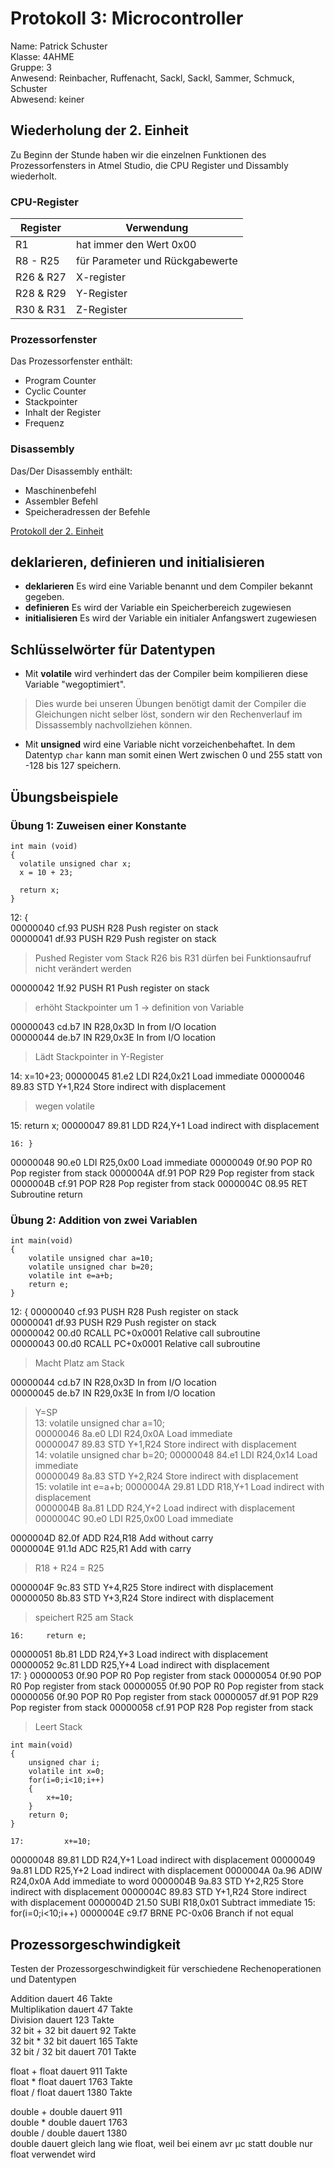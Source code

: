 # Protokoll 3: Microcontroller
Name: Patrick Schuster  
Klasse: 4AHME  
Gruppe: 3    
Anwesend: Reinbacher, Ruffenacht, Sackl, Sackl, Sammer, Schmuck, Schuster  
Abwesend: keiner

## Wiederholung der 2. Einheit
Zu Beginn der Stunde haben wir die einzelnen Funktionen des Prozessorfensters in Atmel Studio, die CPU Register und Dissambly wiederholt.  
### CPU-Register
Register | Verwendung
--- | ---
R1 | hat immer den Wert 0x00  
R8 - R25 | für Parameter und Rückgabewerte  
R26 & R27 | X-register  
R28 & R29 | Y-Register  
R30 & R31 | Z-Register  

### Prozessorfenster
Das Prozessorfenster enthält:  
* Program Counter
* Cyclic Counter
* Stackpointer
* Inhalt der Register
* Frequenz
### Disassembly
Das/Der Disassembly enthält:
* Maschinenbefehl 
* Assembler Befehl
* Speicheradressen der Befehle 

[Protokoll der 2. Einheit](https://github.com/HTLMechatronics/m14-la1-sx/blob/suspam14/suspam14/Protokoll2.md)

## deklarieren, definieren und initialisieren
* **deklarieren** Es wird eine Variable benannt und dem Compiler bekannt gegeben.
* **definieren** Es wird der Variable ein Speicherbereich zugewiesen
* **initialisieren** Es wird der Variable ein initialer Anfangswert zugewiesen

## Schlüsselwörter für Datentypen
* Mit **volatile**  wird verhindert das der Compiler beim kompilieren diese Variable "wegoptimiert". 
> Dies wurde bei unseren Übungen benötigt damit der Compiler die Gleichungen nicht selber löst, sondern wir den Rechenverlauf im Dissassembly nachvollziehen können. 
* Mit **unsigned** wird eine Variable nicht vorzeichenbehaftet. In dem Datentyp ``` char ``` kann man somit einen Wert zwischen 0 und 255 statt von -128 bis 127 speichern.

## Übungsbeispiele

### Übung 1: Zuweisen einer Konstante

```
int main (void)  
{  
  volatile unsigned char x;   
  x = 10 + 23; 
  
  return x;  
} 
```

12: {  
00000040 cf.93                PUSH R28		Push register on stack  
00000041 df.93                PUSH R29		Push register on stack   
>Pushed Register vom Stack
>R26 bis R31 dürfen bei Funktionsaufruf nicht verändert werden  

00000042 1f.92                PUSH R1		Push register on stack  
>erhöht Stackpointer um 1 -> definition von Variable  

00000043 cd.b7                IN R28,0x3D		In from I/O location  
00000044 de.b7                IN R29,0x3E		In from I/O location  
>Lädt Stackpointer in Y-Register

14: 	x=10+23;
00000045 81.e2                LDI R24,0x21		Load immediate 
00000046 89.83                STD Y+1,R24		Store indirect with displacement 
>wegen volatile  

15: 	return x;
00000047 89.81                LDD R24,Y+1		Load indirect with displacement 

    16: }
00000048 90.e0                LDI R25,0x00		Load immediate 
00000049 0f.90                POP R0		Pop register from stack 
0000004A df.91                POP R29		Pop register from stack 
0000004B cf.91                POP R28		Pop register from stack 
0000004C 08.95                RET 		Subroutine return 


### Übung 2: Addition von zwei Variablen

```
int main(void)
{
	volatile unsigned char a=10;  
	volatile unsigned char b=20;  
	volatile int e=a+b;  
	return e;  
}
```

12: {
00000040 cf.93                PUSH R28		Push register on stack  
00000041 df.93                PUSH R29		Push register on stack  
00000042 00.d0                RCALL PC+0x0001		Relative call subroutine  
00000043 00.d0                RCALL PC+0x0001		Relative call subroutine  
>Macht Platz am Stack  

00000044 cd.b7                IN R28,0x3D		In from I/O location  
00000045 de.b7                IN R29,0x3E		In from I/O location  
>Y=SP  
    13: 	volatile unsigned char a=10;  
00000046 8a.e0                LDI R24,0x0A		Load immediate   
00000047 89.83                STD Y+1,R24		Store indirect with displacement  
    14: 	volatile unsigned char b=20;
00000048 84.e1                LDI R24,0x14		Load immediate  
00000049 8a.83                STD Y+2,R24		Store indirect with displacement  
    15: 	volatile int e=a+b;
0000004A 29.81                LDD R18,Y+1		Load indirect with displacement  
0000004B 8a.81                LDD R24,Y+2		Load indirect with displacement  
0000004C 90.e0                LDI R25,0x00		Load immediate  

0000004D 82.0f                ADD R24,R18		Add without carry  
0000004E 91.1d                ADC R25,R1		Add with carry  
>R18 + R24 = R25  

0000004F 9c.83                STD Y+4,R25		Store indirect with displacement  
00000050 8b.83                STD Y+3,R24		Store indirect with displacement  
>speichert R25 am Stack 

    16: 	return e;
00000051 8b.81                LDD R24,Y+3		Load indirect with displacement  
00000052 9c.81                LDD R25,Y+4		Load indirect with displacement  
    17: }
00000053 0f.90                POP R0		Pop register from stack 
00000054 0f.90                POP R0		Pop register from stack 
00000055 0f.90                POP R0		Pop register from stack 
00000056 0f.90                POP R0		Pop register from stack 
00000057 df.91                POP R29		Pop register from stack 
00000058 cf.91                POP R28		Pop register from stack
> Leert Stack



```
int main(void)
{
	unsigned char i;
	volatile int x=0;
	for(i=0;i<10;i++)
	{
		x+=10;
	}
	return 0;
}
```
    17: 		x+=10;
00000048 89.81                LDD R24,Y+1		Load indirect with displacement 
00000049 9a.81                LDD R25,Y+2		Load indirect with displacement 
0000004A 0a.96                ADIW R24,0x0A		Add immediate to word 
0000004B 9a.83                STD Y+2,R25		Store indirect with displacement 
0000004C 89.83                STD Y+1,R24		Store indirect with displacement 
0000004D 21.50                SUBI R18,0x01		Subtract immediate 
    15: 	for(i=0;i<10;i++)
0000004E c9.f7                BRNE PC-0x06		Branch if not equal 

## Prozessorgeschwindigkeit
Testen der Prozessorgeschwindigkeit für verschiedene Rechenoperationen und Datentypen

Addition dauert 46 Takte  
Multiplikation dauert 47 Takte  
Division dauert 123 Takte  
32 bit + 32 bit dauert 92 Takte  
32 bit * 32 bit dauert 165 Takte  
32 bit / 32 bit dauert 701 Takte  

float + float dauert 911 Takte  
float * float dauert 1763 Takte  
float / float dauert 1380 Takte  

double + double dauert 911  
double * double dauert 1763  
double / double dauert 1380  
double dauert gleich lang wie float, weil bei einem avr µc statt double nur float verwendet wird
